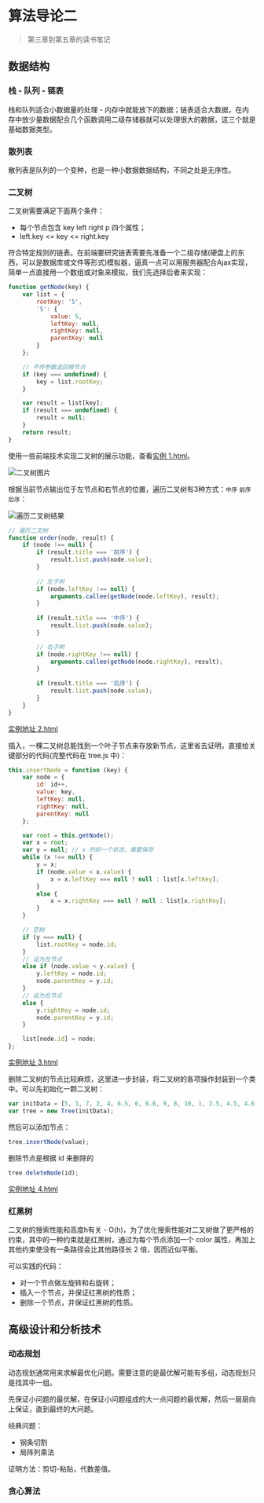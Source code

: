 # 算法导论二

> 第三章到第五章的读书笔记

## 数据结构

### 栈 - 队列 - 链表

栈和队列适合小数据量的处理 - 内存中就能放下的数据；链表适合大数据，在内存中放少量数据配合几个函数调用二级存储器就可以处理很大的数据，这三个就是基础数据类型。

### 散列表

散列表是队列的一个变种，也是一种小数据数据结构，不同之处是无序性。

### 二叉树

二叉树需要满足下面两个条件：
- 每个节点包含 key left right p 四个属性；
- left.key <= key <= right.key

符合特定规则的链表。在前端要研究链表需要先准备一个二级存储(硬盘上的东西，可以是数据库或文件等形式)模拟器，逼真一点可以用服务器配合Ajax实现，简单一点直接用一个数组或对象来模拟，我们先选择后者来实现：

```js
function getNode(key) {
    var list = {
        rootKey: '5',
        '5': {
            value: 5,
            leftKey: null,
            rightKey: null,
            parentKey: null
        }
    };

    // 不传参数返回根节点
    if (key === undefined) {
        key = list.rootKey;
    }

    var result = list[key];
    if (result === undefined) {
        result = null;
    }
    return result;
}
```

使用一些前端技术实现二叉树的展示功能，查看[实例 1.html](/articles/algorithms-2/demo/1.html)。

![二叉树图片](/articles/algorithms-2/demo/1.png)

根据当前节点输出位于左节点和右节点的位置，遍历二叉树有3种方式：`中序` `前序` `后序`：

![遍历二叉树结果](/articles/algorithms-2/demo/2.png)

```js
// 遍历二叉树
function order(node, result) {
    if (node !== null) {
        if (result.title === '前序') {
            result.list.push(node.value);
        }
        
        // 左子树
        if (node.leftKey !== null) {
            arguments.callee(getNode(node.leftKey), result);
        }
        
        if (result.title === '中序') {
            result.list.push(node.value);
        }

        // 右子树
        if (node.rightKey !== null) {
            arguments.callee(getNode(node.rightKey), result);
        }
        
        if (result.title === '后序') {
            result.list.push(node.value);
        }
    }
}
```

[实例地址 2.html](/articles/algorithms-2/demo/2.html)

插入，一棵二叉树总能找到一个叶子节点来存放新节点，这里省去证明，直接给关键部分的代码(完整代码在 tree.js 中)：

```js
this.insertNode = function (key) {
    var node = {
        id: id++,
        value: key,
        leftKey: null,
        rightKey: null,
        parentKey: null
    };

    var root = this.getNode();
    var x = root;
    var y = null; // x 的前一个状态，需要保存
    while (x !== null) {
        y = x;
        if (node.value < x.value) {
            x = x.leftKey === null ? null : list[x.leftKey];
        }
        else {
            x = x.rightKey === null ? null : list[x.rightKey];
        }
    }

    // 空树
    if (y === null) {
        list.rootKey = node.id;
    }
    // 设为左节点
    else if (node.value < y.value) {
        y.leftKey = node.id;
        node.parentKey = y.id;
    }
    // 设为右节点
    else {
        y.rightKey = node.id;
        node.parentKey = y.id;
    }

    list[node.id] = node;
};
```

[实例地址 3.html](/articles/algorithms-2/demo/3.html)

删除二叉树的节点比较麻烦，这里进一步封装，将二叉树的各项操作封装到一个类中。可以先初始化一颗二叉树：

```js
var initData = [5, 3, 7, 2, 4, 6.5, 6, 6.6, 9, 8, 10, 1, 3.5, 4.5, 4.6];
var tree = new Tree(initData);
```

然后可以添加节点：

```js
tree.insertNode(value);
```

删除节点是根据 id 来删除的

```js
tree.deleteNode(id);
```

[实例地址 4.html](/articles/algorithms-2/demo/4.html)

### 红黑树
    
二叉树的搜索性能和高度h有关 - O(h)，为了优化搜索性能对二叉树做了更严格的约束，其中的一种约束就是红黑树，通过为每个节点添加一个 color 属性，再加上其他约束使没有一条路径会比其他路径长 2 倍，因而近似平衡。

可以实践的代码：
- 对一个节点做左旋转和右旋转；
- 插入一个节点，并保证红黑树的性质；
- 删除一个节点，并保证红黑树的性质。

## 高级设计和分析技术

### 动态规划

动态规划通常用来求解最优化问题。需要注意的是最优解可能有多组，动态规划只是找其中一组。

先保证小问题的最优解，在保证小问题组成的大一点问题的最优解，然后一层层向上保证，直到最终的大问题。

经典问题：
- 钢条切割
- 局阵列乘法
 
证明方法：剪切-粘贴，代数差值。

### 贪心算法




